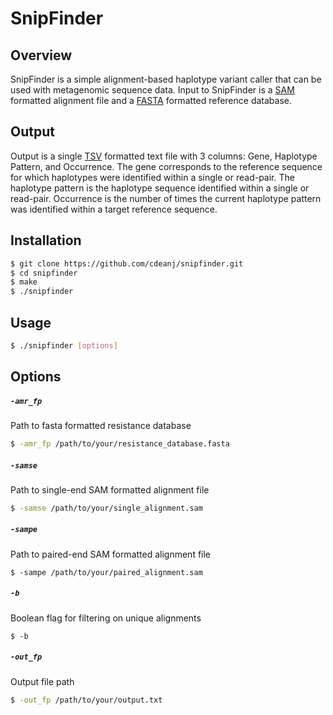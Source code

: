 # SnipFinder

## Overview
SnipFinder is a simple alignment-based haplotype variant caller that can be used with metagenomic sequence data. Input to SnipFinder is a [SAM](http://samtools.github.io/hts-specs/SAMv1.pdf) formatted alignment file and a [FASTA](https://en.wikipedia.org/wiki/FASTA_format) formatted reference database. 

## Output
Output is a single [TSV](https://en.wikipedia.org/wiki/Tab-separated_values) formatted text file with 3 columns: Gene, Haplotype Pattern, and Occurrence. The gene corresponds to the reference sequence for which haplotypes were identified within a single or read-pair. The haplotype pattern is the haplotype sequence identified within a single or read-pair. Occurrence is the number of times the current haplotype pattern was identified within a target reference sequence.

## Installation
```bash
$ git clone https://github.com/cdeanj/snipfinder.git
$ cd snipfinder
$ make
$ ./snipfinder
```

## Usage
```bash
$ ./snipfinder [options]
```

## Options

##### `-amr_fp`
Path to fasta formatted resistance database
```bash
$ -amr_fp /path/to/your/resistance_database.fasta
```

##### `-samse`
Path to single-end SAM formatted alignment file
```bash
$ -samse /path/to/your/single_alignment.sam
```

##### `-sampe`
Path to paired-end SAM formatted alignment file
```
$ -sampe /path/to/your/paired_alignment.sam
```

##### `-b`
Boolean flag for filtering on unique alignments
```
$ -b
```

##### `-out_fp`
Output file path
```bash
$ -out_fp /path/to/your/output.txt
```
